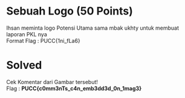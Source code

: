 # Sebuah Logo (50 Points)
Ihsan meminta logo Potensi Utama sama mbak ukhty untuk membuat laporan PKL nya
<br>
Format Flag : PUCC{1ni_fLa6}
# Solved
Cek Komentar dari Gambar tersebut!<br>
Flag : <b>PUCC{c0mm3nTs_c4n_emb3dd3d_0n_1mag3}</b>
